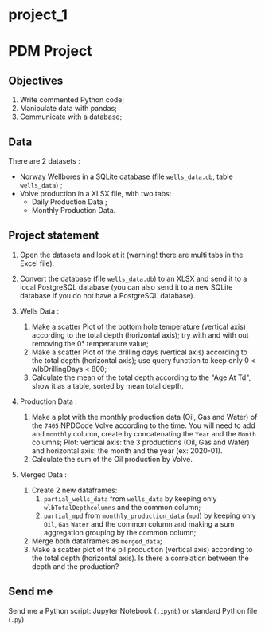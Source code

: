 # project_1
# PDM Project

## Objectives

1. Write commented Python code;
2. Manipulate data with pandas;
3. Communicate with a database;

## Data

There are 2 datasets :
* Norway Wellbores in a SQLite database (file `wells_data.db`, table `wells_data`) ;
* Volve production in a XLSX file, with two tabs:
    * Daily Production Data ;
    * Monthly Production Data.

## Project statement

1. Open the datasets and look at it (warning! there are multi tabs in the Excel file).

2. Convert the database (file `wells_data.db`) to an XLSX and send it to a local PostgreSQL database (you can also send it to a new SQLite database if you do not have a PostgreSQL database).

3. Wells Data :
    1. Make a scatter Plot of the bottom hole temperature (vertical axis) according to the total depth (horizontal axis); try with and with out removing the 0° temperature value;
    2. Make a scatter Plot of the drilling days (vertical axis) according to the total depth (horizontal axis); use query function to keep only 0 < wlbDrillingDays < 800;
    3. Calculate the mean of the total depth according to the "Age At Td", show it as a table, sorted by mean total depth.

4. Production Data :
    1. Make a plot with the monthly production data (Oil, Gas and Water) of the `7405` NPDCode Volve according to the time. You will need to add and `monthly` column, create by concatenating the `Year` and the `Month` columns; Plot: vertical axis: the 3 productions (Oil, Gas and Water) and horizontal axis: the month and the year (ex: 2020-01).
    2. Calculate the sum of the Oil production by Volve.

5. Merged Data :
    1. Create 2 new dataframes:
        1. `partial_wells_data` from `wells_data` by keeping only `wlbTotalDepthcolumns` and the common column;
        2. `partial_mpd` from `monthly_production_data` (`mpd`) by keeping only `Oil`, `Gas` `Water` and the common column and making a sum aggregation grouping by the common column;
    2. Merge both dataframes as `merged_data`;
    3. Make a scatter plot of the pil production (vertical axis) according to the total depth (horizontal axis). Is there a correlation between the depth and the production?

## Send me

Send me a Python script: Jupyter Notebook (`.ipynb`) or standard Python file (`.py`).
